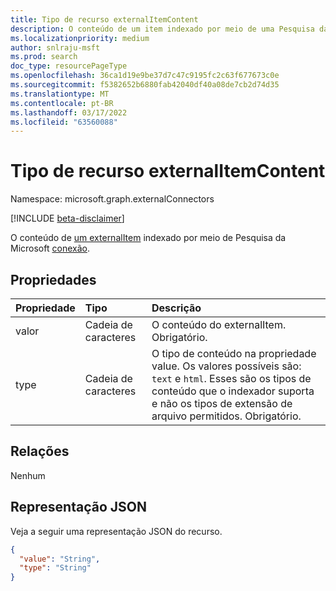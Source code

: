 ```yaml
---
title: Tipo de recurso externalItemContent
description: O conteúdo de um item indexado por meio de uma Pesquisa da Microsoft conexão.
ms.localizationpriority: medium
author: snlraju-msft
ms.prod: search
doc_type: resourcePageType
ms.openlocfilehash: 36ca1d19e9be37d7c47c9195fc2c63f677673c0e
ms.sourcegitcommit: f5382652b6880fab42040df40a08de7cb2d74d35
ms.translationtype: MT
ms.contentlocale: pt-BR
ms.lasthandoff: 03/17/2022
ms.locfileid: "63560088"
---
```

# <a name="externalitemcontent-resource-type"></a>Tipo de recurso externalItemContent

Namespace: microsoft.graph.externalConnectors

[!INCLUDE [beta-disclaimer](../../includes/beta-disclaimer.md)]

O conteúdo de [um externalItem](externalconnectors-externalitem.md) indexado por meio de Pesquisa da Microsoft [conexão](externalconnectors-externalconnection.md).

## <a name="properties"></a>Propriedades

| Propriedade | Tipo   | Descrição                                                                                 |
|:---------|:-------|:--------------------------------------------------------------------------------------------|
| valor    | Cadeia de caracteres | O conteúdo do externalItem. Obrigatório.                                                 |
| type     | Cadeia de caracteres | O tipo de conteúdo na propriedade value. Os valores possíveis são: `text` e `html`. Esses são os tipos de conteúdo que o indexador suporta e não os tipos de extensão de arquivo permitidos. Obrigatório. |

## <a name="relationships"></a>Relações

Nenhum

## <a name="json-representation"></a>Representação JSON

Veja a seguir uma representação JSON do recurso.

<!-- {
  "blockType": "resource",
  "optionalProperties": [

  ],
  "@odata.type": "microsoft.graph.externalConnectors.externalItemContent"
}-->

```json
{
  "value": "String",
  "type": "String"
}
```

<!-- uuid: 16cd6b66-4b1a-43a1-adaf-3a886856ed98
2019-02-04 14:57:30 UTC -->
<!-- {
  "type": "#page.annotation",
  "description": "externalItemContent resource",
  "keywords": "",
  "section": "documentation",
  "tocPath": "",
  "suppressions": []
}-->
